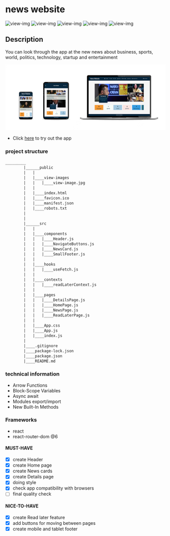 # news website

![view-img](https://camo.githubusercontent.com/49fbb99f92674cc6825349b154b65aaf4064aec465d61e8e1f9fb99da3d922a1/68747470733a2f2f696d672e736869656c64732e696f2f62616467652f68746d6c352d2532334533344632362e7376673f7374796c653d666f722d7468652d6261646765266c6f676f3d68746d6c35266c6f676f436f6c6f723d7768697465)
![view-img](https://camo.githubusercontent.com/e6b67b27998fca3bccf4c0ee479fc8f9de09d91f389cccfbe6cb1e29c10cfbd7/68747470733a2f2f696d672e736869656c64732e696f2f62616467652f637373332d2532333135373242362e7376673f7374796c653d666f722d7468652d6261646765266c6f676f3d63737333266c6f676f436f6c6f723d7768697465)
![view-img](https://camo.githubusercontent.com/aeddc848275a1ffce386dc81c04541654ca07b2c43bbb8ad251085c962672aea/68747470733a2f2f696d672e736869656c64732e696f2f62616467652f6a6176617363726970742d2532333332333333302e7376673f7374796c653d666f722d7468652d6261646765266c6f676f3d6a617661736372697074266c6f676f436f6c6f723d253233463744463145)
![view-img](https://camo.githubusercontent.com/faec9d89bd2c7d47b91d988dcd0f27011c27e8191d45836cfa36bf2b3c2a92bd/68747470733a2f2f696d672e736869656c64732e696f2f7374617469632f76313f7374796c653d666f722d7468652d6261646765266d6573736167653d4e6f64652e6a7326636f6c6f723d333339393333266c6f676f3d4e6f64652e6a73266c6f676f436f6c6f723d464646464646266c6162656c3d)
![view-img](https://camo.githubusercontent.com/67a01fa7cf337616274f39c070a11638f2e65720e414ef55b8dd3f9c2a803b2a/68747470733a2f2f696d672e736869656c64732e696f2f7374617469632f76313f7374796c653d666f722d7468652d6261646765266d6573736167653d526561637426636f6c6f723d323232323232266c6f676f3d5265616374266c6f676f436f6c6f723d363144414642266c6162656c3d)

## Description

You can look through the app at the new news about business, sports, world, politics, technology, startup and entertainment

![view-img](./public/view-images/nwes-website.jpg)

- Click [here](https://grand-bienenstitch-b51d26.netlify.app/) to try out the app

### project structure

```
_________
        |______public
        |   |
        |   |____view-images
        |   |   |____view-image.jpg
        |   |
        |   |____index.html
        |   |____favicon.ico
        |   |____manifest.json
        |   |____robots.txt
        |
        |
        |______src
        |   |
        |   |____components
        |   |   |____Header.js
        |   |   |____NavigateButtons.js
        |   |   |____NewsCard.js
        |   |   |____SmallFooter.js
        |   |
        |   |____hooks
        |   |   |____useFetch.js
        |   |
        |   |____contexts
        |   |   |____readLaterContext.js
        |   |
        |   |____pages
        |   |   |____DetailsPage.js
        |   |   |____HomePage.js
        |   |   |____NewsPage.js
        |   |   |____ReadLaterPage.js
        |   |
        |   |____App.css
        |   |____App.js
        |   |____index.js
        |
        |____.gitignore
        |____package-lock.json
        |____package.json
        |____README.md
```

### technical information

- Arrow Functions
- Block-Scope Variables
- Async await
- Modules export/import
- New Built-In Methods

### Frameworks

- react
- react-router-dom @6

#### MUST-HAVE

- [x] create Header
- [x] create Home page
- [x] create News cards
- [x] create Details page
- [x] doing style
- [x] check app compatibility with browsers
- [ ] final quality check

#### NICE-TO-HAVE

- [x] create Read later feature
- [x] add buttons for moving between pages
- [x] create mobile and tablet footer
